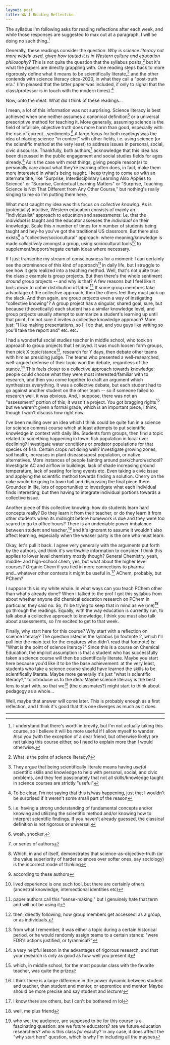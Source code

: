 ```yaml
---
layout: post
title: Wk 1 Reading Reflection 
---
```


The syllabus I'm following asks for reading reflections after each week, and while those responses are suggested to max out at a paragraph, I will be doing no such thing.[^1] 

Generally, these readings consider the question: *Why is science literacy not more widely used, given how touted it is in Western culture and education philosophy?* This is not quite the question that the syllabus posits,[^2] but it's what the papers are directly grappling with. One reading steps back to more rigorously define what it means to be scientifically literate,[^3] and the other contends with science literacy circa-2020, in what they call a "post-truth era." (I'm pleased that the latter paper was included, if only to signal that the class/professor is in touch with the modern times).[^4]

Now, onto the meat. What did I think of these readings...

I mean, a lot of this information was not surprising. Science literacy is best achieved when one neither assumes a canonical definition[^5] or a universal prescriptive method for teaching it. More generally, assuming science is the field of infallible, objective truth does more harm than good, especially with the rise of current...sentiments.[^6] A large focus for both readings was the idea of placing science "in context" with other fields, i.e. using science (or the scientific method at the very least) to address issues in personal, social, civic discourse. Thankfully, both authors[^7] acknowledge that this idea has been discussed in the public engagement and social studies fields for ages already.[^8] As is the case with most things, giving people reason(s) to personally care about what they're learning often does, in fact, make them more interested in what's being taught. I keep trying to come up with an alternate title, like "Surprise, Interdisciplinary Learning Also Applies to Science" or "Surprise, Contextual Learning Matters" or "Surprise, Teaching Science is Not That Different from Any Other Course," but nothing's really singing to me so I'm putting them here. 

What most caught my idea was this focus on *collective knowing*. As is (potentially) intuitive, Western education consists of mainly an "individualist" approach to education and assessments: i.e. that the *individual* is taught and the educator assesses the *individual* on their knowledge. Scale this *n* number of times for *n* number of students being taught and hey-ho you've got the traditional US classroom. But there also exists[^9] a "collective/sociocultural" approach: where meaning/knowledge is made *collectively* amongst a group, using sociocultural tools[^10] to supplement/support/negate certain ideas where necessary. 

If I just transcribe my stream of consciousness for a moment: I can certainly see the prominence of this kind of approach[^11] in daily life, but I struggle to see how it gets realized into a teaching method. Well, that's not quite true: the classic example is group projects. But then there's the whole sentiment *around* group projects -- and why is that? A few reasons but I feel like it boils down to unfair distribution of labor.[^12]  If some group members take advantage of the collective approach, then the others feel they must pick up the slack. And then again, are group projects even a way of instigating "collective knowing"? A group project has a singular, shared goal, sure, but because (theoretically) each student has a similar knowledge level, and group projects usually attempt to summarize a student's learning up until that point, I'm not sure it invites a collective knowledge approach? More just: "I like making presentations, so I'll do that, and you guys like writing so you'll take the report and" etc. etc. 

I had a wonderful social studies teacher in middle school, who took an approach to group projects that I enjoyed. It was much looser: form groups, then pick X topic/stance[^13], research for Y days, then debate other teams with him as presiding judge. The teams who presented a well-researched, well-argued defense of their topic won the debate, regardless of the stance.[^14] This feels closer to a collective approach towards knowledge: people could choose what they were most interested/familiar with to research, and then you come together to draft an argument which synthesizes everything. It was a collective debate, but each student had to go against another student on the other team -- so if someone failed to research well, it was obvious. And, I suppose, there was not an "assessment" portion of this; it wasn't a project. You got bragging rights[^15] but we weren't given a formal grade, which is an important piece, I think, though I won't discuss how right now.

I've been mulling over an idea which I think could be quite fun in a science (or science comms) course which at least attempts to put scientific knowledge in context with daily life. Students form groups, then find a topic related to something happening in town: fish population in local river declining? Investigate water conditions or predator populations for that species of fish. Certain crops not doing well? Investigate growing zones, soil health, increases in plant diseases/pest population, or native alternatives. More instances of people fainting around park/church/school? Investigate AC and airflow in buildings, lack of shade increasing ground temperature, lack of seating for long events etc. Even taking a civic issue and applying the scientific method towards finding a solution. Cherry on the cake would be going to town hall and discussing the final piece there. Grounded in life, lots of opportunities to investigate what each individual finds interesting, but then having to integrate individual portions towards a collective issue. 

Another piece of this collective knowing: how do students learn hard concepts really? Do they learn it from their teacher, or do they learn it from other students when its midnight before homework is due and they were too scared to go to office hours? There is an undeniable power imbalance between student and teacher,[^16] and it's ignorant to assume it wouldn't also affect learning, especially when the weaker party is the one who must learn. 

Okay, let's pull it back. I agree very generally with the arguments put forth by the authors, and think it's worthwhile information to consider. I think this applies to lower level chemistry mostly though? General Chemistry, yeah, middle- and high-school chem, yes, but what about the higher level courses? Organic Chem if you tied in more connections to pharma and...whatever other contexts it might be useful in.[^17] AChem, probably, but PChem? 

I suppose this is my white whale. In what ways can you teach PChem other than what's already done? When I talked to the prof I got this syllabus from about whether anyone did chemical education research on PChem in particular, they said no. So, I'll be trying to keep that in mind as we (me)[^18] go through the readings. Equally, with the way education is currently run, to talk about a collective approach to knowledge, I think you must also talk about assessments, so I'm excited to get to that week.

Finally, why start here for this course? Why start with a reflection on science literacy? The question listed in the syllabus (in footnote 2, which I'll pull into the main text for the creatures who didn't read that footnote) is: "What is the point of science literacy?"
Since this is a course on Chemical Education, the implicit assumption is that a student who has successfully taken a science course will then be scientifically literate. Maybe you start here because you'd like it to be the base achievement: at the very least, students who take a science course should have learned the skills to be scientifically literate. Maybe more generally it's just "what is scientific literacy?," to introduce us to the idea. Maybe science literacy is the best lens to start with, so that we[^19] (the classmates?) might start to think about pedagogy as a whole...

Well, maybe that answer will come later. This is probably enough as a first reflection, and I think it's good that this one diverges as much as it does. 


---
[^1]: I understand that there's worth in brevity, but I'm not actually taking this course, so I believe it will be more useful if I allow myself to wander. Also you (with the exception of a dear friend, but otherwise likely) are not taking this course either, so I need to explain more than I would otherwise.

[^2]: What is the point of science literacy?

[^3]: They argue that being scientifically literate means having *useful* scientific skills and knowledge to help with personal, social, and civic problems, and they feel passionately that not all skills/knowledge taught in science courses are strictly "useful"

[^4]: To be clear, I'm not saying that this is/was happening, just that I wouldn't be surprised if it weren't some small part of the reason

[^5]: i.e. having a strong understanding of fundamental concepts and/or knowing and utilizing the scientific method and/or knowing how to interpret scientific findings. If you haven't already guessed, the classical definition is not rigorous or universal. 

[^6]: woah, shocker.

[^7]: or series of authors

[^8]: Which, in and of itself, demonstrates that science-as-objective-truth (or the value superiority of harder sciences over softer ones, say sociology) is the incorrect mode of thinking

[^9]: according to these authors

[^10]: lived experience is one such tool, but there are certainly others (ancestral knowledge, intersectional identities etc)

[^11]: paper authors call this "sense-making," but I genuinely hate that term and will not be using it

[^12]: then, directly following, how group members get accessed: as a group, or as individuals. 

[^13]: from what I remember, it was either a topic during a certain historical period, or he would randomly assign teams to a certain stance: "were FDR's actions justified, or tyrannical?" 

[^14]: a very helpful lesson in the advantages of rigorous research, and that your research is only as good as how well you present it

[^15]: which, in middle school, for the most popular class with the favorite teacher, was quite the prize

[^16]: I think there is a large difference in the power dynamic between student and teacher, than student and mentor, or apprentice and mentor. Maybe should be more precise and say student and *lecturer*

[^17]: I know there are others, but I can't be bothered rn lol

[^18]: well, me plus friend

[^19]: who we, the audience, are supposed to be for this course is a fascinating question: are we future educators? are we future education researchers? who is this class *for* exactly? in any case, it does affect the "why start here" question, which is why I'm including all the maybes
